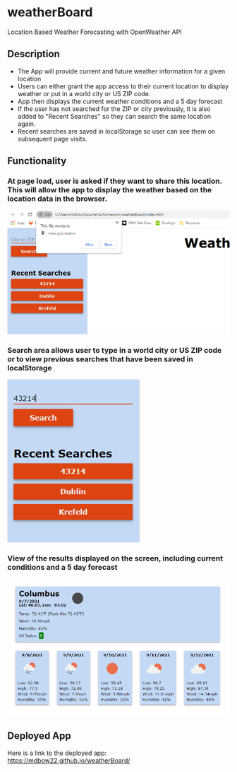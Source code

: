 # weatherBoard
Location Based Weather Forecasting with OpenWeather API

## Description

- The App will provide current and future weather information for a given location
- Users can either grant the app access to their current location to display weather or put in a world city or US ZIP code.
- App then displays the current weather conditions and a 5 day forecast
- If the user has not searched for the ZIP or city previously, it is also added to "Recent Searches" so they can search the same location again.
- Recent searches are saved in localStorage so user can see them on subsequent page visits.

## Functionality

### At page load, user is asked if they want to share this location. This will allow the app to display the weather based on the location data in the browser.
![screenshot of getting location privileges](https://github.com/mdbow22/weatherBoard/blob/9a96354394d90affb377e310ed1a9ee0756ea438/assets/images/askForLocation.PNG)

### Search area allows user to type in a world city or US ZIP code or to view previous searches that have been saved in localStorage
![screenshot of search area](https://github.com/mdbow22/weatherBoard/blob/9a96354394d90affb377e310ed1a9ee0756ea438/assets/images/searchArea.PNG)

### View of the results displayed on the screen, including current conditions and a 5 day forecast
![screenshot of weather displayed](https://github.com/mdbow22/weatherBoard/blob/9a96354394d90affb377e310ed1a9ee0756ea438/assets/images/weather.PNG)

## Deployed App

Here is a link to the deployed app: https://mdbow22.github.io/weatherBoard/
